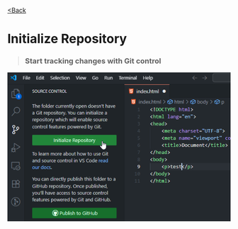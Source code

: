 [<Back](/readme.en_en.md)

# Initialize Repository

>### Start tracking changes with Git control

![](/assets/4.%20Инициализируем%20репозиторий/инициализируем.png)